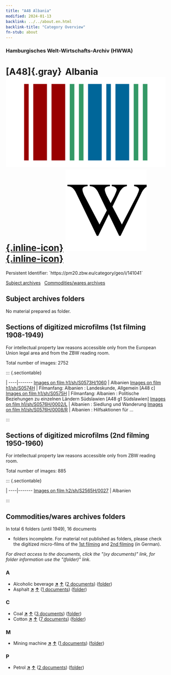 ```yaml
---
title: "A48 Albania"
modified: 2024-01-13
backlink: ../../about.en.html
backlink-title: "Category Overview"
fn-stub: about
---
```


### Hamburgisches Welt-Wirtschafts-Archiv (HWWA)

# [A48]{.gray}&#8201; Albania &#160; [![Wikidata](/images/Wikidata-logo.svg "Wikidata"){.inline-icon}](http://www.wikidata.org/entity/Q222) [![Wikipedia](/images/Wikipedia-W.svg "Wikipedia"){.inline-icon}](https://en.wikipedia.org/wiki/Albania)

<div class="hint">Persistent Identifier: `https://pm20.zbw.eu/category/geo/i/141041`</div>





[Subject archives](#subject-archives-folders) &#160; [Commodities/wares archives](#commoditieswares-archives-folders)




## Subject archives folders








No material prepared as folder.



<a id="filmsections" />

## Sections of digitized microfilms (1st filming 1908-1949)

<p>For intellectual property law reasons accessible only from the European Union legal area and from the ZBW reading room.</p>



<p>Total number of images: 2752</p>




::: {.sectiontable}

 | 
----|-------
<a class="btn" href="https://pm20.zbw.eu/film/h1/sh/S0573H/1060" rel="nofollow">Images on film h1/sh/S0573H/1060</a> | Albanien
<a class="btn" href="https://pm20.zbw.eu/film/h1/sh/S0574H" rel="nofollow">Images on film h1/sh/S0574H</a> | Filmanfang: Albanien : Landeskunde, Allgemein [A48 c]
<a class="btn" href="https://pm20.zbw.eu/film/h1/sh/S0575H" rel="nofollow">Images on film h1/sh/S0575H</a> | Filmanfang: Albanien : Politische Beziehungen zu einzelnen Ländern Südslawien [A48 g1 Südslawien]
<a class="btn" href="https://pm20.zbw.eu/film/h1/sh/S0576H/0002/L" rel="nofollow">Images on film h1/sh/S0576H/0002/L</a> | Albanien : Siedlung und Wanderung
<a class="btn" href="https://pm20.zbw.eu/film/h1/sh/S0576H/0008/R" rel="nofollow">Images on film h1/sh/S0576H/0008/R</a> | Albanien : Hilfsaktionen für ...


:::




## Sections of digitized microfilms (2nd filming 1950-1960)

<p>For intellectual property law reasons accessible only from ZBW reading room.</p>



<p>Total number of images: 885</p>




::: {.sectiontable}

 | 
----|-------
<a class="btn" href="https://pm20.zbw.eu/film/h2/sh/S2565H/0027" rel="nofollow">Images on film h2/sh/S2565H/0027</a> | Albanien


:::














## Commodities/wares archives folders











In total 6 folders (until 1949), 16 documents
- folders incomplete.  For material not published as folders, please check the
digitized micro-films of the [1st filming](/film/h1_wa.de.html) and [2nd
filming](/film/h2_wa.de.html) (in German).

_For direct access to the documents, click the "(xy documents)" link, for folder information use the "(folder)" link._



### A

- Alcoholic beverage [**&nearr;**](../../../ware/i/141966/about.en.html "Alcoholic beverage (xXX all over the world)") [**&uarr;**](../../../ware/about.en.html#PID20.02-Sp "Ware category system") (<a href="https://pm20.zbw.eu/iiifview/folder/wa/141966,141041" title="about: Alcoholic beverage : Albania" target="_blank">2 documents</a>) ([folder](../../../../folder/wa/1419xx/141966/1410xx/141041/about.en.html))
- Asphalt [**&nearr;**](../../../ware/i/142016/about.en.html "Asphalt (xXX all over the world)") [**&uarr;**](../../../ware/about.en.html#PID22-Bd01 "Ware category system") (<a href="https://pm20.zbw.eu/iiifview/folder/wa/142016,141041" title="about: Asphalt : Albania" target="_blank">1 documents</a>) ([folder](../../../../folder/wa/1420xx/142016/1410xx/141041/about.en.html))

### C

- Coal [**&nearr;**](../../../ware/i/143120/about.en.html "Coal (xXX all over the world)") [**&uarr;**](../../../ware/about.en.html#PRB02.01 "Ware category system") (<a href="https://pm20.zbw.eu/iiifview/folder/wa/143120,141041" title="about: Coal : Albania" target="_blank">3 documents</a>) ([folder](../../../../folder/wa/1431xx/143120/1410xx/141041/about.en.html))
- Cotton [**&nearr;**](../../../ware/i/142089/about.en.html "Cotton (xXX all over the world)") [**&uarr;**](../../../ware/about.en.html#PLW04-Bw "Ware category system") (<a href="https://pm20.zbw.eu/iiifview/folder/wa/142089,141041" title="about: Cotton : Albania" target="_blank">7 documents</a>) ([folder](../../../../folder/wa/1420xx/142089/1410xx/141041/about.en.html))

### M

- Mining machine [**&nearr;**](../../../ware/i/142112/about.en.html "Mining machine (xXX all over the world)") [**&uarr;**](../../../ware/about.en.html#PID08-Bg "Ware category system") (<a href="https://pm20.zbw.eu/iiifview/folder/wa/142112,141041" title="about: Mining machine : Albania" target="_blank">1 documents</a>) ([folder](../../../../folder/wa/1421xx/142112/1410xx/141041/about.en.html))

### P

- Petrol [**&nearr;**](../../../ware/i/142108/about.en.html "Petrol (xXX all over the world)") [**&uarr;**](../../../ware/about.en.html#PID13.02-Ks02 "Ware category system") (<a href="https://pm20.zbw.eu/iiifview/folder/wa/142108,141041" title="about: Petrol : Albania" target="_blank">2 documents</a>) ([folder](../../../../folder/wa/1421xx/142108/1410xx/141041/about.en.html))




